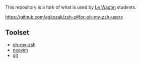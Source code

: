 This repository is a fork of what is used by [Le Wagon](https://www.lewagon.com) students.

https://github.com/agkozak/zsh-z#for-oh-my-zsh-users

## Toolset

- [oh-my-zsh](http://ohmyz.sh/)
- [neovim](https://neovim.io/)
- [git](https://git-scm.com/)

